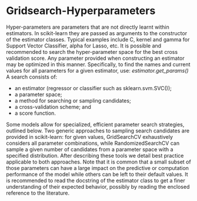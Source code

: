 # Gridsearch-Hyperparameters

Hyper-parameters are parameters that are not directly learnt within estimators. In scikit-learn they are passed as arguments to the constructor of the estimator classes. Typical examples include C, kernel and gamma for Support Vector Classifier, alpha for Lasso, etc.
It is possible and recommended to search the hyper-parameter space for the best cross validation score.
Any parameter provided when constructing an estimator may be optimized in this manner. Specifically, to find the names and current values for all parameters for a given estimator, use:
*estimator.get_params()*
A search consists of:
- an estimator (regressor or classifier such as sklearn.svm.SVC());
- a parameter space;
- a method for searching or sampling candidates;
- a cross-validation scheme; and
- a score function.

<p> Some models allow for specialized, efficient parameter search strategies, outlined below. Two generic approaches to sampling search candidates are provided in scikit-learn: for given values, GridSearchCV exhaustively considers all parameter combinations, while RandomizedSearchCV can sample a given number of candidates from a parameter space with a specified distribution. After describing these tools we detail best practice applicable to both approaches.
Note that it is common that a small subset of those parameters can have a large impact on the predictive or computation performance of the model while others can be left to their default values. It is recommended to read the docstring of the estimator class to get a finer understanding of their expected behavior, possibly by reading the enclosed reference to the literature.

